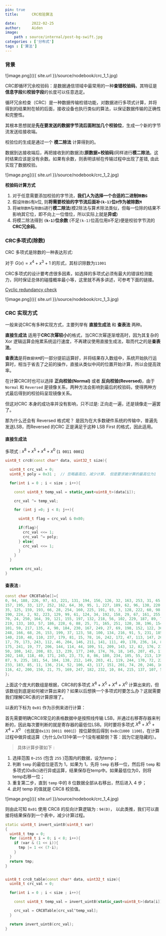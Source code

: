 ```yaml
---
pin: true
title:      CRC校验算法

date:       2022-02-25
author:     Aiden
image: 
    path : source/internal/post-bg-swift.jpg
categories : ['分布式']
tags : ['算法']
---
```


### 背景

![image.png]({{ site.url }}/source/nodebook/crc_1_1.jpg)

CRC即循环冗余校验码：是数据通信领域中最常用的一种**查错校验码**，其特征是**信息字段**和**校验字段**的长度可以任意选定。

循环冗余检查（CRC）是一种数据传输检错功能，对数据进行多项式计算，并将得到的结果附在帧的后面，接收设备也执行类似的算法，以保证数据传输的正确性和完整性。

其根本思想就是**先在要发送的数据字节流后面附加几个校验位**，生成一个新的字节流发送给接收端。

校验位的生成是通过一个 **模二除法** 计算得到的。

数据到达接收端后，再把接收到的数据流(**原数据+校验码**)同样进行**模二除法**。这时结果应该是没有余数。如果有余数，则表明该帧在传输过程中出现了差错, 由此实现了数据校验。

![image.png]({{ site.url }}/source/nodebook/crc_1_2.jpg)

**校验码计算方式**

1. 对于任意需要添加校验的字节流，**我们人为选择一个合适的二进制`除数G`**
2. 假设`除数G`有`k`位, 则**将需要校验的字节流后面补`(k-1)`位`0`作为被除数`M`**
3. 将`被除数M`与`除数G`进行**模二除法**(模2除法与算术除法类似，但每一位除的结果不影响其它位，即不向上一位借位，所以实际上就是**异或**)
4. 将模二除法得到 **`(k-1)`位余数** (不足`(k-1)`位高位用`0`不足)便是校验字节流的**CRC冗余码**。

### CRC多项式(除数)

CRC 多项式是除数的一种表达形式:

对于 $G(x)=x^{4}+x^{3}+1$ 的形式，其标识除数为`11001`

CRC多项式的设计要考虑很多因素，如选择的多项式必须有最大的错误检测能力，同时保证总体的碰撞概率最小等，这里就不再多讲述，可参考下面的链接。

[Cyclic redundancy check](https://en.wikipedia.org/wiki/Cyclic_redundancy_check)

![image.png]({{ site.url }}/source/nodebook/crc_1_3.jpg)

### CRC 实现方式

一般来说CRC有多种实现方式，主要列举有 **直接生成法** 和 **查表法** 两种。

**直接生成法** 适用于**CRC次幂较小**的格式，当CRC次幂逐渐增高时，因为其复杂的 Xor 逻辑运算会拖累系统运行速度，不再建议使用直接生成法，取而代之的是**查表法**。

**查表法**是将`数据块M`的一部分提前运算好，并将结果存入数组中，系统开始执行运算时，相当于省去了之前的操作，直接从类似中间的位置开始计算，所以会提高效率。

在计算CRC时也可以选择 **正向校验(Normal)** 或者 **反向校验(Reversed)**，由于 `Normal` 和 `Reversed` 是镜像关系，两种方法会影响到最后的校验码，使得两种方式最后得到的校验码呈现镜像关系。 

但这对CRC 本身的成功率并没有影响，只不过是: 正向走一遍，还是镜像走一遍罢了。

那为什么还会有 Reversed 格式呢？ 是因为在大多数硬件系统的传输中，普遍先发送LSB，而Reversed 的CRC 正是满足于这种 LSB First 的格式，因此适用。

#### 直接生成法

多项式 : $x^{8}+x^{5}+x^{4}+x^{0}$ (`1 0011 0001`)

```cpp
uint8_t crc8(const char* data, uint32_t size){

  uint8_t crc_val = 0;
  uint8_t poly = 0x31 ;  // 忽略最高位，减少计算， 但是要求被计算的最高位为1

  for(int i = 0 ; i < size ; i++){

    const uint8_t temp_val = static_cast<uint8_t>(data[i]);

    crc_val ^= temp_val;

    for (int j =0; j < 8; j++){

      uint8_t flag = crc_val & 0x80;

      if(flag){
        crc_val <<= 1;
        crc_val ^= poly;
      } else{
        crc_val <<= 1;
      }
    }
  }

  return crc_val;
}
```

#### 查表法 :

```cpp
const char CRC8Table[]={
0, 94, 188, 226, 97, 63, 221, 131, 194, 156, 126, 32, 163, 253, 31, 65,
157, 195, 33, 127, 252, 162, 64, 30, 95, 1, 227, 189, 62, 96, 130, 220,
35, 125, 159, 193, 66, 28, 254, 160, 225, 191, 93, 3, 128, 222, 60, 98,
190, 224, 2, 92, 223, 129, 99, 61, 124, 34, 192, 158, 29, 67, 161, 255,
70, 24, 250, 164, 39, 121, 155, 197, 132, 218, 56, 102, 229, 187, 89, 7,
219, 133, 103, 57, 186, 228, 6, 88, 25, 71, 165, 251, 120, 38, 196, 154,
101, 59, 217, 135, 4, 90, 184, 230, 167, 249, 27, 69, 198, 152, 122, 36,
248, 166, 68, 26, 153, 199, 37, 123, 58, 100, 134, 216, 91, 5, 231, 185,
140, 210, 48, 110, 237, 179, 81, 15, 78, 16, 242, 172, 47, 113, 147, 205,
17, 79, 173, 243, 112, 46, 204, 146, 211, 141, 111, 49, 178, 236, 14, 80,
175, 241, 19, 77, 206, 144, 114, 44, 109, 51, 209, 143, 12, 82, 176, 238,
50, 108, 142, 208, 83, 13, 239, 177, 240, 174, 76, 18, 145, 207, 45, 115,
202, 148, 118, 40, 171, 245, 23, 73, 8, 86, 180, 234, 105, 55, 213, 139,
87, 9, 235, 181, 54, 104, 138, 212, 149, 203, 41, 119, 244, 170, 72, 22,
233, 183, 85, 11, 136, 214, 52, 106, 43, 117, 151, 201, 74, 20, 246, 168,
116, 42, 200, 150, 21, 75, 169, 247, 182, 232, 10, 84, 215, 137, 107, 53
};
```

上面这个庞大的数组是根据，CRC8的多项式 $X^8+X^5+X^4+X^0$ 计算出来的，但该数组到底是如何被计算出来的？如果以后想换一个多项式时要怎么办？这就需要我们理解CRC表的计算原理了。

以表的下标为 `0x01` 作为示例来进行计算：

首先需要明确CRC8常见的表格数据中是按照线传输 LSB，并通过右移寄存器来判断的，因此每次要判断的就是寄存器的最低位LSB。同时要将多项式 $X^8+X^5+X^4+X^0$ （也就是`0x131` (`0011 0001`)）按位颠倒后得到 `0x8c`(`1000 1100`)，在计算过程中做异或运算（为什么0x131中第一个1没有被颠倒？答：因为它是隐藏的）。

> 具体计算步骤如下 : 

1. 选择范围 `0~255` (包含 `255` )范围内的数据，设为temp；
2. 判断 `temp` 的最低位是否为 1，如果为 1，先将 `temp` 右移一位，然后将 `temp` 和多项式(0x8c)进行异或运算，结果保存在temp中。如果最低位为0，则将temp右移一位；
3. 重复第二步，直到 `temp` 中的 8 位数据全部从右移出，然后进入 4 步；
4. 此时 temp 的值就是 CRC8 校验值。

![image.png]({{ site.url }}/source/nodebook/crc_1_4.jpg)

则由此可知 `0x01` 使用 CRC8 的反向计算逻辑为 : `94(D)`， 以此类推，我们可以直接将结果保存到一个表中，减少计算过程。

```cpp
static uint8_t invert_uint8(uint8_t var)
{
  uint8_t tmp = 0;
  for (uint8_t i = 0; i < 8; i++){
    if (var & (1 << i)){
      tmp |= 1 << (7-i);
    }
  }
  return tmp;
}


uint8_t crc8_table(const char* data, uint32_t size){
  uint8_t crc_val = 0;

  for(int i = 0 ; i < size ; i++){

    const uint8_t temp_val = invert_uint8(static_cast<uint8_t>(data[i]));

    crc_val = CRC8Table[crc_val^temp_val];
  }

  return invert_uint8(crc_val);
}
```

